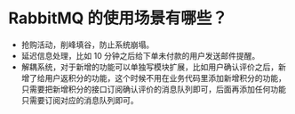 # RabbitMQ 的使用场景有哪些？

* 抢购活动，削峰填谷，防止系统崩塌。
* 延迟信息处理，比如 10 分钟之后给下单未付款的用户发送邮件提醒。
* 解耦系统，对于新增的功能可以单独写模块扩展，比如用户确认评价之后，新增了给用户返积分的功能，这个时候不用在业务代码里添加新增积分的功能，只需要把新增积分的接口订阅确认评价的消息队列即可，后面再添加任何功能只需要订阅对应的消息队列即可。

‍
